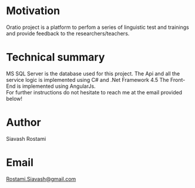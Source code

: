 # Motivation

Oratio project is a platform to perfom a series of linguistic test and trainings and provide feedback to the researchers/teachers.

# Technical summary

MS SQL Server is the database used for this project.
The Api and all the service logic is implemented using C# and .Net Framework 4.5
The Front-End is implemented using AngularJs.  
For further instructions do not hesitate to reach me at the email provided below!

# Author

Siavash Rostami

# Email

Rostami.Siavash@gmail.com
